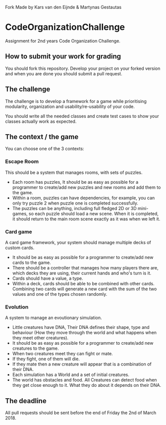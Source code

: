 Fork Made by Kars van den Eijnde & Martynas Gestautas


# CodeOrganizationChallenge
Assignment for 2nd years Code Organization Challenge. 

## How to submit your work for grading
You should fork this repository. Develop your project on your forked version and when you are done you should submit a pull request. 

## The challenge
The challenge is to develop a framework for a game while prioritising modularity, organization and usability/re-usability of your code.

You should write all the needed classes and create test cases to show your classes actually work as expected.

## The context / the game
You can choose one of the 3 contexts:

### Escape Room
This should be a system that manages rooms, with sets of puzzles. 
* Each room has puzzles, It should be as easy as possible for a programmer to create/add new puzzles and new rooms and add them to the game.
* Within a room, puzzles can have dependencies, for example, you can only try puzzle 2 when puzzle one is completed successfully.
* The puzzles can be anything, including full fledged 2D or 3D mini-games, so each puzzle should load a new scene. When it is completed, it should return to the main room scene exactly as it was when we left it.

### Card game
A card game framework, your system should manage multiple decks of custom cards. 
* It should be as easy as possible for a programmer to create/add new cards to the game.
* There should be a controller that manages how many players there are, which decks they are using, their current hands and who's turn is it.
* Cards should have a value, a type.
* Within a deck, cards should be able to be combined with other cards. Combining two cards will generate a new card with the sum of the two values and one of the types chosen randomly.

### Evolution
A system to manage an evoutionary simulation.
* Little creatures have DNA, Their DNA defines their shape, type and behaviour (How they move through the world and what happens when they meet other creatures).
* It should be as easy as possible for a programmer to create/add new creatures to the game.
* When two creatures meet they can fight or mate.
* If they fight, one of them will die.
* If they mate then a new creature will appear that is a combination of their DNA.
* Each simulation has a World and a set of initial creatures.
* The world has obstacles and food. All Creatures can detect food when they get close enough to it. What they do about it depends on their DNA.

## The deadline
All pull requests should be sent before the end of Friday the 2nd of March 2018.


